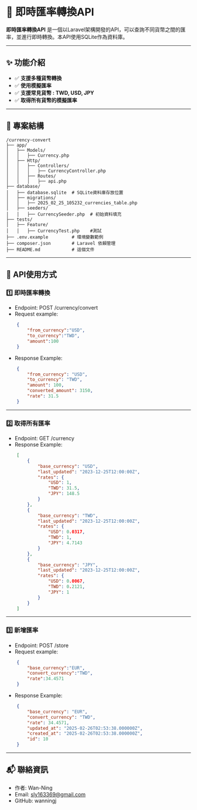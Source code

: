# 📌 即時匯率轉換API

**即時匯率轉換API** 是一個以Laravel架構開發的API，可以查詢不同貨幣之間的匯率，並進行即時轉換。本API使用SQLite作為資料庫。

---

## ✨ 功能介紹

- ✅ **支援多種貨幣轉換**
- ✅ **使用模擬匯率**
- ✅ **支援常見貨幣 : TWD, USD, JPY**
- ✅ **取得所有貨幣的模擬匯率**

---

## 📂 專案結構
````
/currency-convert
├── app/
│   ├── Models/
│   │   ├── Currency.php
│   ├── Http/
│   │   ├── Controllers/
│   │   │   ├── CurrencyController.php
│   │   ├── Routes/ 
│   │   │   ├── api.php
├── database/
│   ├── database.sqlite  # SQLite資料庫存放位置
│   ├── migrations/
│   │   ├── 2025_02_25_105232_currencies_table.php
│   ├── seeders/         
│   │   ├── CurrencySeeder.php  # 初始資料填充
├── tests/       
│   ├── Feature/
│   │   ├── CurrencyTest.php    #測試
├── .env.example         # 環境變數範例
├── composer.json        # Laravel 依賴管理
├── README.md            # 這個文件
````

---

## 📌 API使用方式

### 1️⃣ 即時匯率轉換
- Endpoint: POST /currency/convert
- Request example:
```json
    {
        "from_currency":"USD",
        "to_currency":"TWD",
        "amount":100
    }
```
- Response Example:
```json
    {
        "from_currency": "USD",
        "to_currency": "TWD",
        "amount": 100,
        "converted_amount": 3150,
        "rate": 31.5
    }
```

---

### 2️⃣ 取得所有匯率
- Endpoint: GET /currency
- Response Example:
```json
    [
        {
            "base_currency": "USD",
            "last_updated": "2023-12-25T12:00:00Z",
            "rates": {
                "USD": 1,
                "TWD": 31.5,
                "JPY": 148.5
            }
        },
        {
            "base_currency": "TWD",
            "last_updated": "2023-12-25T12:00:00Z",
            "rates": {
                "USD": 0.0317,
                "TWD": 1,
                "JPY": 4.7143
            }
        },
        {
            "base_currency": "JPY",
            "last_updated": "2023-12-25T12:00:00Z",
            "rates": {
                "USD": 0.0067,
                "TWD": 0.2121,
                "JPY": 1
            }
        }
    ]
```

---

### 3️⃣ 新增匯率
- Endpoint: POST /store
- Request example:
```json
    {
        "base_currency":"EUR",
        "convert_currency":"TWD",
        "rate":34.4571
    }
```
- Response Example:
```json
    {
        "base_currency": "EUR",
        "convert_currency": "TWD",
        "rate": 34.4571,
        "updated_at": "2025-02-26T02:53:38.000000Z",
        "created_at": "2025-02-26T02:53:38.000000Z",
        "id": 10
    }
```

---

## 📬 聯絡資訊

- 作者: Wan-Ning
- Email: sly163369@gmail.com
- GitHub: wanningj